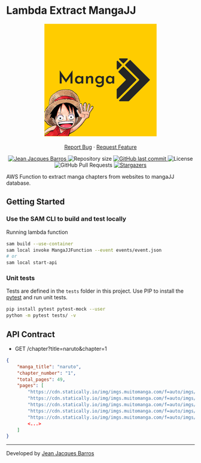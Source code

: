 # Lambda Extract MangaJJ

<p align="center">
    <img src="https://raw.githubusercontent.com/jjeanjacques10/mangajj/main/files/MangaJJLogo.jpg" width="300"/>
    <br />
    <br />
    <a href="https://github.com/jjeanjacques10/extract-mangajj-lambda/issues">Report Bug</a>
    ·
    <a href="https://github.com/jjeanjacques10/extract-mangajj-lambda/issues">Request Feature</a>
</p>

<p align="center">
   <a href="https://www.linkedin.com/in/jjean-jacques10/">
      <img alt="Jean Jacques Barros" src="https://img.shields.io/badge/-JeanJacquesBarros-FFCC00?style=flat&logo=Linkedin&logoColor=white" />
   </a>
  <img alt="Repository size" src="https://img.shields.io/github/repo-size/jjeanjacques10/extract-mangajj-lambda?color=FFCC00">

  <a href="https://github.com/jjeanjacques10/extract-mangajj-lambda/commits/master">
    <img alt="GitHub last commit" src="https://img.shields.io/github/last-commit/jjeanjacques10/extract-mangajj-lambda?color=FFCC00">
  </a>
  <img alt="License" src="https://img.shields.io/badge/license-MIT-FFCC00">
  <img alt="GitHub Pull Requests" src="https://img.shields.io/github/issues-pr/jjeanjacques10/extract-mangajj-lambda?color=FFCC00" />
  <a href="https://github.com/jjeanjacques10/extract-mangajj-lambda/stargazers">
    <img alt="Stargazers" src="https://img.shields.io/github/stars/jjeanjacques10/extract-mangajj-lambda?color=FFCC00&logo=github">
  </a>
</p>

AWS Function to extract manga chapters from websites to mangaJJ database.

## Getting Started

### Use the SAM CLI to build and test locally

Running lambda function

``` bash
sam build --use-container
sam local invoke MangaJJFunction --event events/event.json
# or
sam local start-api
```

### Unit tests

Tests are defined in the `tests` folder in this project. Use PIP to install the [pytest](https://docs.pytest.org/en/latest/) and run unit tests.

```bash
pip install pytest pytest-mock --user
python -m pytest tests/ -v
```

## API Contract

* GET /chapter?title=naruto&chapter=1

``` json
{
    "manga_title": "naruto",
    "chapter_number": "1",
    "total_pages": 49,
    "pages": [
        "https://cdn.statically.io/img/imgs.muitomanga.com/f=auto/imgs/naruto/1/1.jpg",
        "https://cdn.statically.io/img/imgs.muitomanga.com/f=auto/imgs/naruto/1/2.jpg",
        "https://cdn.statically.io/img/imgs.muitomanga.com/f=auto/imgs/naruto/1/3.jpg",
        "https://cdn.statically.io/img/imgs.muitomanga.com/f=auto/imgs/naruto/1/4.jpg",
        "https://cdn.statically.io/img/imgs.muitomanga.com/f=auto/imgs/naruto/1/5.jpg",
        <...>
    ]
}
```

---
Developed by [Jean Jacques Barros](https://github.com/jjeanjacques10/)
